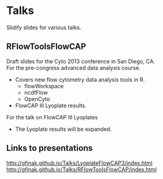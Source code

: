 Talks
=====

Slidify slides for various talks.

RFlowToolsFlowCAP
------
Draft slides for the Cyto 2013 conference in San Diego, CA.  
For the pre-congress advanced data analysis course.
- Covers new flow cytometry data analysis tools in R.
    - flowWorkspace
    - ncdfFlow
    - OpenCyto
- FlowCAP III Lyoplate results.

For the talk on FlowCAP III Lyoplates
- The Lyoplate results will be expanded.

## Links to presentations
http://gfinak.github.io/Talks/LyoplateFlowCAP3/index.html  
http://gfinak.github.io/Talks/RFlowToolsFlowCAP/index.html
